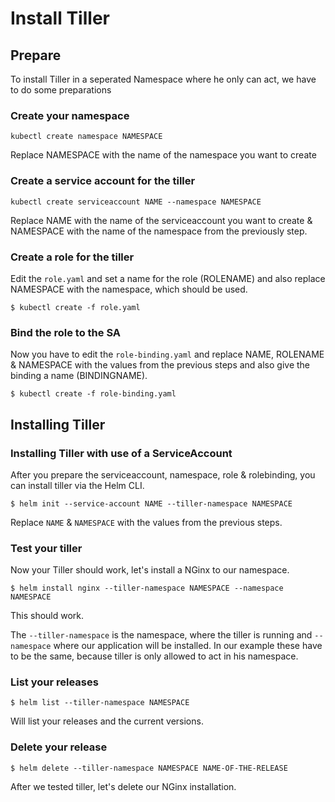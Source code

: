 # Install Tiller

## Prepare

To install Tiller in a seperated Namespace where he only can act, we have to do some preparations

### Create your namespace

`kubectl create namespace NAMESPACE`

Replace NAMESPACE with the name of the namespace you want to create 

### Create a service account for the tiller

`kubectl create serviceaccount NAME --namespace NAMESPACE`

Replace NAME with the name of the serviceaccount you want to create & NAMESPACE with the name of the namespace from the previously step.

### Create a role for the tiller

Edit the `role.yaml` and set a name for the role (ROLENAME) and also replace NAMESPACE with the namespace, which should be used.

`$ kubectl create -f role.yaml`

### Bind the role to the SA

Now you have to edit the `role-binding.yaml` and replace NAME, ROLENAME & NAMESPACE with the values from the previous steps and also give the binding a name (BINDINGNAME).

`$ kubectl create -f role-binding.yaml`

## Installing Tiller

### Installing Tiller with use of a ServiceAccount

After you prepare the serviceaccount, namespace, role & rolebinding, you can install tiller via the Helm CLI.

`$ helm init --service-account NAME --tiller-namespace NAMESPACE`

Replace `NAME` & `NAMESPACE` with the values from the previous steps.

### Test your tiller

Now your Tiller should work, let's install a NGinx to our namespace.

`$ helm install nginx --tiller-namespace NAMESPACE --namespace NAMESPACE`

This should work.

The `--tiller-namespace` is the namespace, where the tiller is running and `--namespace` where our application will be installed. In our example these have to be the same, because tiller is only allowed to act in his namespace.

### List your releases

`$ helm list --tiller-namespace NAMESPACE`

Will list your releases and the current versions.

### Delete your release

`$ helm delete --tiller-namespace NAMESPACE NAME-OF-THE-RELEASE`

After we tested tiller, let's delete our NGinx installation.
